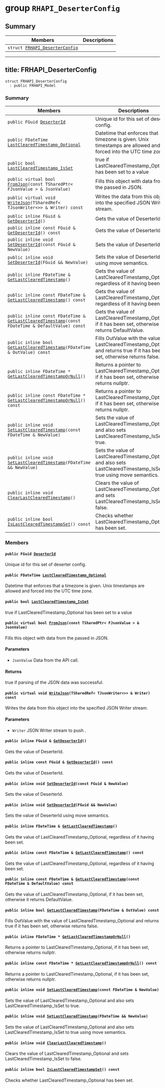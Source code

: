 # group `RHAPI_DeserterConfig` <a id="group__RHAPI__DeserterConfig"></a>

## Summary

 Members                        | Descriptions                                
--------------------------------|---------------------------------------------
`struct `[`FRHAPI_DeserterConfig`](#structFRHAPI__DeserterConfig) | 

---
title: FRHAPI_DeserterConfig
---

```
struct FRHAPI_DeserterConfig
  : public FRHAPI_Model
```

### Summary

 Members                        | Descriptions                                
--------------------------------|---------------------------------------------
`public FGuid `[`DeserterId`](#structFRHAPI__DeserterConfig_1a42bd72546bd60dd7b5b6074e2e7e81a9) | Unique id for this set of deserter config.
`public FDateTime `[`LastClearedTimestamp_Optional`](#structFRHAPI__DeserterConfig_1aa10fbedf77df6acf14c1baadbd85aed9) | Datetime that enforces that a timezone is given. Unix timestamps are allowed and forced into the UTC time zone.
`public bool `[`LastClearedTimestamp_IsSet`](#structFRHAPI__DeserterConfig_1a142a8e7dd0dd85a701c846e9e83240cb) | true if LastClearedTimestamp_Optional has been set to a value
`public virtual bool `[`FromJson`](#structFRHAPI__DeserterConfig_1aa56f80606556b57ee53c5c5fece60594)`(const TSharedPtr< FJsonValue > & JsonValue)` | Fills this object with data from the passed in JSON.
`public virtual void `[`WriteJson`](#structFRHAPI__DeserterConfig_1a69ea1a70bdbe90e3f423288b58f91d25)`(TSharedRef< TJsonWriter<>> & Writer) const` | Writes the data from this object into the specified JSON Writer stream.
`public inline FGuid & `[`GetDeserterId`](#structFRHAPI__DeserterConfig_1abef8c3d4985a16c1eb40d4201d8c2936)`()` | Gets the value of DeserterId.
`public inline const FGuid & `[`GetDeserterId`](#structFRHAPI__DeserterConfig_1a190a0c787e262b1567635044f20f93b5)`() const` | Gets the value of DeserterId.
`public inline void `[`SetDeserterId`](#structFRHAPI__DeserterConfig_1af62955f81dcc7402a4966c62fc7951d0)`(const FGuid & NewValue)` | Sets the value of DeserterId.
`public inline void `[`SetDeserterId`](#structFRHAPI__DeserterConfig_1a96294d315340ed2d4e916c1cea93aa08)`(FGuid && NewValue)` | Sets the value of DeserterId using move semantics.
`public inline FDateTime & `[`GetLastClearedTimestamp`](#structFRHAPI__DeserterConfig_1a02f8afd5a2b575b71b3120093b3487b6)`()` | Gets the value of LastClearedTimestamp_Optional, regardless of it having been set.
`public inline const FDateTime & `[`GetLastClearedTimestamp`](#structFRHAPI__DeserterConfig_1afd6cfd3d8d2ea918c99e0142a5e1b6e2)`() const` | Gets the value of LastClearedTimestamp_Optional, regardless of it having been set.
`public inline const FDateTime & `[`GetLastClearedTimestamp`](#structFRHAPI__DeserterConfig_1a835bbecef2debeb7d72828f9cf3c8693)`(const FDateTime & DefaultValue) const` | Gets the value of LastClearedTimestamp_Optional, if it has been set, otherwise it returns DefaultValue.
`public inline bool `[`GetLastClearedTimestamp`](#structFRHAPI__DeserterConfig_1a3ec57dc0b89c718e615f8d7e88564060)`(FDateTime & OutValue) const` | Fills OutValue with the value of LastClearedTimestamp_Optional and returns true if it has been set, otherwise returns false.
`public inline FDateTime * `[`GetLastClearedTimestampOrNull`](#structFRHAPI__DeserterConfig_1a155327175285bd680fc817c69aed45b0)`()` | Returns a pointer to LastClearedTimestamp_Optional, if it has been set, otherwise returns nullptr.
`public inline const FDateTime * `[`GetLastClearedTimestampOrNull`](#structFRHAPI__DeserterConfig_1a133464d9ce007c928b1190ad68a8f53f)`() const` | Returns a pointer to LastClearedTimestamp_Optional, if it has been set, otherwise returns nullptr.
`public inline void `[`SetLastClearedTimestamp`](#structFRHAPI__DeserterConfig_1aba498c071f117a16558e996462115ed2)`(const FDateTime & NewValue)` | Sets the value of LastClearedTimestamp_Optional and also sets LastClearedTimestamp_IsSet to true.
`public inline void `[`SetLastClearedTimestamp`](#structFRHAPI__DeserterConfig_1a6322addc289964692a5f20845ad5a54a)`(FDateTime && NewValue)` | Sets the value of LastClearedTimestamp_Optional and also sets LastClearedTimestamp_IsSet to true using move semantics.
`public inline void `[`ClearLastClearedTimestamp`](#structFRHAPI__DeserterConfig_1a2759353d424262873a9d4cbf842aa670)`()` | Clears the value of LastClearedTimestamp_Optional and sets LastClearedTimestamp_IsSet to false.
`public inline bool `[`IsLastClearedTimestampSet`](#structFRHAPI__DeserterConfig_1ae958b92cae270f9d52ebac2cd4116c96)`() const` | Checks whether LastClearedTimestamp_Optional has been set.

### Members

#### `public FGuid `[`DeserterId`](#structFRHAPI__DeserterConfig_1a42bd72546bd60dd7b5b6074e2e7e81a9) <a id="structFRHAPI__DeserterConfig_1a42bd72546bd60dd7b5b6074e2e7e81a9"></a>

Unique id for this set of deserter config.

#### `public FDateTime `[`LastClearedTimestamp_Optional`](#structFRHAPI__DeserterConfig_1aa10fbedf77df6acf14c1baadbd85aed9) <a id="structFRHAPI__DeserterConfig_1aa10fbedf77df6acf14c1baadbd85aed9"></a>

Datetime that enforces that a timezone is given. Unix timestamps are allowed and forced into the UTC time zone.

#### `public bool `[`LastClearedTimestamp_IsSet`](#structFRHAPI__DeserterConfig_1a142a8e7dd0dd85a701c846e9e83240cb) <a id="structFRHAPI__DeserterConfig_1a142a8e7dd0dd85a701c846e9e83240cb"></a>

true if LastClearedTimestamp_Optional has been set to a value

#### `public virtual bool `[`FromJson`](#structFRHAPI__DeserterConfig_1aa56f80606556b57ee53c5c5fece60594)`(const TSharedPtr< FJsonValue > & JsonValue)` <a id="structFRHAPI__DeserterConfig_1aa56f80606556b57ee53c5c5fece60594"></a>

Fills this object with data from the passed in JSON.

#### Parameters
* `JsonValue` Data from the API call.

#### Returns
true if parsing of the JSON data was successful.

#### `public virtual void `[`WriteJson`](#structFRHAPI__DeserterConfig_1a69ea1a70bdbe90e3f423288b58f91d25)`(TSharedRef< TJsonWriter<>> & Writer) const` <a id="structFRHAPI__DeserterConfig_1a69ea1a70bdbe90e3f423288b58f91d25"></a>

Writes the data from this object into the specified JSON Writer stream.

#### Parameters
* `Writer` JSON Writer stream to push .

#### `public inline FGuid & `[`GetDeserterId`](#structFRHAPI__DeserterConfig_1abef8c3d4985a16c1eb40d4201d8c2936)`()` <a id="structFRHAPI__DeserterConfig_1abef8c3d4985a16c1eb40d4201d8c2936"></a>

Gets the value of DeserterId.

#### `public inline const FGuid & `[`GetDeserterId`](#structFRHAPI__DeserterConfig_1a190a0c787e262b1567635044f20f93b5)`() const` <a id="structFRHAPI__DeserterConfig_1a190a0c787e262b1567635044f20f93b5"></a>

Gets the value of DeserterId.

#### `public inline void `[`SetDeserterId`](#structFRHAPI__DeserterConfig_1af62955f81dcc7402a4966c62fc7951d0)`(const FGuid & NewValue)` <a id="structFRHAPI__DeserterConfig_1af62955f81dcc7402a4966c62fc7951d0"></a>

Sets the value of DeserterId.

#### `public inline void `[`SetDeserterId`](#structFRHAPI__DeserterConfig_1a96294d315340ed2d4e916c1cea93aa08)`(FGuid && NewValue)` <a id="structFRHAPI__DeserterConfig_1a96294d315340ed2d4e916c1cea93aa08"></a>

Sets the value of DeserterId using move semantics.

#### `public inline FDateTime & `[`GetLastClearedTimestamp`](#structFRHAPI__DeserterConfig_1a02f8afd5a2b575b71b3120093b3487b6)`()` <a id="structFRHAPI__DeserterConfig_1a02f8afd5a2b575b71b3120093b3487b6"></a>

Gets the value of LastClearedTimestamp_Optional, regardless of it having been set.

#### `public inline const FDateTime & `[`GetLastClearedTimestamp`](#structFRHAPI__DeserterConfig_1afd6cfd3d8d2ea918c99e0142a5e1b6e2)`() const` <a id="structFRHAPI__DeserterConfig_1afd6cfd3d8d2ea918c99e0142a5e1b6e2"></a>

Gets the value of LastClearedTimestamp_Optional, regardless of it having been set.

#### `public inline const FDateTime & `[`GetLastClearedTimestamp`](#structFRHAPI__DeserterConfig_1a835bbecef2debeb7d72828f9cf3c8693)`(const FDateTime & DefaultValue) const` <a id="structFRHAPI__DeserterConfig_1a835bbecef2debeb7d72828f9cf3c8693"></a>

Gets the value of LastClearedTimestamp_Optional, if it has been set, otherwise it returns DefaultValue.

#### `public inline bool `[`GetLastClearedTimestamp`](#structFRHAPI__DeserterConfig_1a3ec57dc0b89c718e615f8d7e88564060)`(FDateTime & OutValue) const` <a id="structFRHAPI__DeserterConfig_1a3ec57dc0b89c718e615f8d7e88564060"></a>

Fills OutValue with the value of LastClearedTimestamp_Optional and returns true if it has been set, otherwise returns false.

#### `public inline FDateTime * `[`GetLastClearedTimestampOrNull`](#structFRHAPI__DeserterConfig_1a155327175285bd680fc817c69aed45b0)`()` <a id="structFRHAPI__DeserterConfig_1a155327175285bd680fc817c69aed45b0"></a>

Returns a pointer to LastClearedTimestamp_Optional, if it has been set, otherwise returns nullptr.

#### `public inline const FDateTime * `[`GetLastClearedTimestampOrNull`](#structFRHAPI__DeserterConfig_1a133464d9ce007c928b1190ad68a8f53f)`() const` <a id="structFRHAPI__DeserterConfig_1a133464d9ce007c928b1190ad68a8f53f"></a>

Returns a pointer to LastClearedTimestamp_Optional, if it has been set, otherwise returns nullptr.

#### `public inline void `[`SetLastClearedTimestamp`](#structFRHAPI__DeserterConfig_1aba498c071f117a16558e996462115ed2)`(const FDateTime & NewValue)` <a id="structFRHAPI__DeserterConfig_1aba498c071f117a16558e996462115ed2"></a>

Sets the value of LastClearedTimestamp_Optional and also sets LastClearedTimestamp_IsSet to true.

#### `public inline void `[`SetLastClearedTimestamp`](#structFRHAPI__DeserterConfig_1a6322addc289964692a5f20845ad5a54a)`(FDateTime && NewValue)` <a id="structFRHAPI__DeserterConfig_1a6322addc289964692a5f20845ad5a54a"></a>

Sets the value of LastClearedTimestamp_Optional and also sets LastClearedTimestamp_IsSet to true using move semantics.

#### `public inline void `[`ClearLastClearedTimestamp`](#structFRHAPI__DeserterConfig_1a2759353d424262873a9d4cbf842aa670)`()` <a id="structFRHAPI__DeserterConfig_1a2759353d424262873a9d4cbf842aa670"></a>

Clears the value of LastClearedTimestamp_Optional and sets LastClearedTimestamp_IsSet to false.

#### `public inline bool `[`IsLastClearedTimestampSet`](#structFRHAPI__DeserterConfig_1ae958b92cae270f9d52ebac2cd4116c96)`() const` <a id="structFRHAPI__DeserterConfig_1ae958b92cae270f9d52ebac2cd4116c96"></a>

Checks whether LastClearedTimestamp_Optional has been set.


